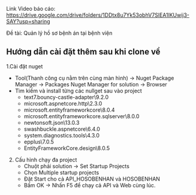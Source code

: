 Link Video báo cáo: https://drive.google.com/drive/folders/1DDtx8u7Yk53obhV7SlEA1lKUwij3-SAY?usp=sharing

Đề tài: Quản lý hồ sơ bệnh án tại bệnh viện
## Hướng dẫn cài đặt thêm sau khi clone về
 1.Cài đặt nuget
  + Tool(Thanh công cụ nằm trên cùng màn hình) -> Nuget Package Manager -> Packages Nuget Manager for solution -> Browser
  + Tìm kiếm và install từng các nullget sau vào project
    - text7.bouncy-castle-adapter\9.2.0
    - microsoft.aspnetcore.http\2.3.0
    - microsoft.entityframeworkcore\8.0.4
    - microsoft.entityframeworkcore.sqlserver\8.0.0
    - newtonsoft.json\13.0.3
    - swashbuckle.aspnetcore\6.4.0
    - system.diagnostics.tools\4.3.0
    - epplus\7.0.5
    - EntityFrameworkCore.design\8.0.5
2. Cấu hình chạy đa project
   - Chuột phải solution → Set Startup Projects
   - Chọn Multiple startup projects
   - Đặt Start cho cả API_HOSOBENHAN và HOSOBENHAN
   - Bấm OK → Nhấn F5 để chạy cả API và Web cùng lúc.
